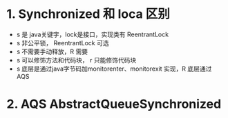 # 1. Synchronized 和 loca 区别
 
 -  s 是 java关键字，lock是接口，实现类有 ReentrantLock 
 -  s 非公平锁， ReentrantLock 可选
 - s 不需要手动释放，R 需要
 - s 可以修饰方法和代码块， r 只能修饰代码块
 - s 底层是通过java字节码加monitorenter、monitorexit 实现，R 底层通过 AQS
 
 #  2. AQS  AbstractQueueSynchronized
 
 
